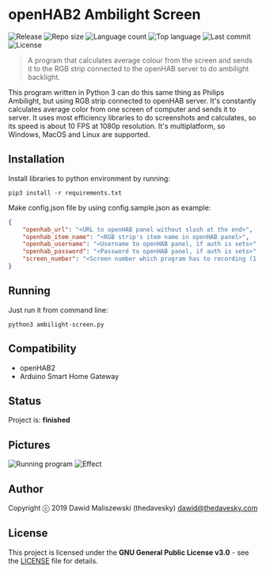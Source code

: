 # openHAB2 Ambilight Screen
![Release](https://img.shields.io/github/release/thedavesky/openhab2-ambilight-screen.svg?style=flat-square)
![Repo size](https://img.shields.io/github/repo-size/thedavesky/openhab2-ambilight-screen.svg?style=flat-square)
![Language count](https://img.shields.io/github/languages/count/thedavesky/openhab2-ambilight-screen.svg?style=flat-square)
![Top language](https://img.shields.io/github/languages/top/thedavesky/openhab2-ambilight-screen.svg?style=flat-square)
![Last commit](https://img.shields.io/github/last-commit/thedavesky/openhab2-ambilight-screen.svg?style=flat-square)
![License](https://img.shields.io/github/license/thedavesky/openhab2-ambilight-screen.svg?style=flat-square)
> A program that calculates average colour from the screen and sends it to the RGB strip connected to the openHAB server to do ambilight backlight.

This program written in Python 3 can do this same thing as Philips Ambilight, but using RGB strip connected to openHAB server. It's constantly calculates average color from one screen of computer and sends it to server. It uses most efficiency libraries to do screenshots and calculates, so its speed is about 10 FPS at 1080p resolution. It's multiplatform, so Windows, MacOS and Linux are supported.

## Installation
Install libraries to python environment by running:
```
pip3 install -r requirements.txt
```

Make config.json file by using config.sample.json as example:
```json
{
    "openhab_url": "<URL to openHAB panel without slash at the end>",
    "openhab_item_name": "<RGB strip's item name in openHAB panel>",
    "openhab_username": "<Username to openHAB panel, if auth is sets>",
    "openhab_password": "<Password to openHAB panel, if auth is sets>",
    "screen_number": "<Screen number which program has to recording (1 is first, 2 is second, etc..)>"
}
```

## Running
Just run it from command line:
```
python3 ambilight-screen.py
```

## Compatibility
- openHAB2
- Arduino Smart Home Gateway

## Status
Project is: **finished**

## Pictures
![Running program](https://raw.githubusercontent.com/thedavesky/arduino-smart-home-gateway/assets/images/running.jpg)
![Effect](https://raw.githubusercontent.com/thedavesky/arduino-smart-home-gateway/assets/images/effect.gif)

## Author
Copyright ⓒ 2019 Dawid Maliszewski (thedavesky) <dawid@thedavesky.com>

## License
This project is licensed under the **GNU General Public License v3.0** - see the [LICENSE](https://github.com/thedavesky/openhab2-ambilight-screen/blob/master/LICENSE) file for details.
